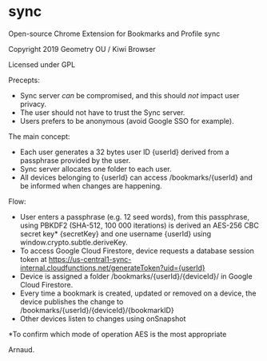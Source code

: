 # sync
Open-source Chrome Extension for Bookmarks and Profile sync

Copyright 2019 Geometry OU / Kiwi Browser

Licensed under GPL

Precepts:
  - Sync server *can* be compromised, and this should *not* impact user privacy.
  - The user should not have to trust the Sync server.
  - Users prefers to be anonymous (avoid Google SSO for example).

The main concept:
  - Each user generates a 32 bytes user ID {userId} derived from a passphrase provided by the user.
  - Sync server allocates one folder to each user.
  - All devices belonging to {userId} can access /bookmarks/{userId} and be informed when changes are happening.

Flow:
  - User enters a passphrase (e.g. 12 seed words), from this passphrase, using PBKDF2 (SHA-512, 100 000 iterations) is derived an AES-256 CBC secret key* {secretKey} and one username {userId} using window.crypto.subtle.deriveKey.
  - To access Google Cloud Firestore, device requests a database session token at https://us-central1-sync-internal.cloudfunctions.net/generateToken?uid={userId}
  - Device is assigned a folder /bookmarks/{userId}/{deviceId}/ in Google Cloud Firestore.
  - Every time a bookmark is created, updated or removed on a device, the device publishes the change to /bookmarks/{userId}/{deviceId}/{bookmarkID}
  - Other devices listen to changes using onSnapshot


*To confirm which mode of operation AES is the most appropriate

Arnaud.
